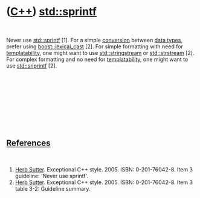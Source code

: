 



 

 

 

 

 

([C++](Cpp.htm)) [std::sprintf](CppSprintf.htm)
===============================================

 

Never use [std::sprintf](CppSprintf.htm) \[1\]. For a simple
[conversion](CppConvert.htm) between [data types](CppDataType.htm),
prefer using [boost::lexical\_cast](CppLexical_cast.htm) \[2\]. For
simple formatting with need for [templatability](CppTemplate.htm), one
might want to use [std::stringstream](CppStringstream.htm) or
[std::strstream](CppStrstream.htm) \[2\]. For complex formatting and no
need for [templatability](CppTemplate.htm), one might want to use
[std::snprintf](CppSnprintf.htm) \[2\].

 

 

 

 

 

[References](CppReferences.htm)
-------------------------------

 

1.  [Herb Sutter](CppHerbSutter.htm). Exceptional C++ style. 2005.
    ISBN: 0-201-76042-8. Item 3 guideline: 'Never use sprintf'.
2.  [Herb Sutter](CppHerbSutter.htm). Exceptional C++ style. 2005.
    ISBN: 0-201-76042-8. Item 3 table 3-2: Guideline summary.

 

 

 

 

 





 



